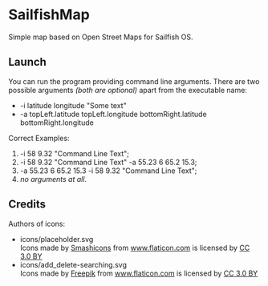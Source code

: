 # SailfishMap
Simple map based on Open Street Maps for Sailfish OS.

## Launch
You can run the program providing command line arguments. There are two possible arguments *(both are optional)* apart from the executable name:
* -i latitude longitude "Some text"
* -a topLeft.latitude topLeft.longitude bottomRight.latitude bottomRight.longitude <br>

Correct Examples:
1. -i 58 9.32 "Command Line Text";
2. -i 58 9.32 "Command Line Text" -a 55.23 6 65.2 15.3;
3. -a 55.23 6 65.2 15.3 -i 58 9.32 "Command Line Text";
4. *no arguments at all*.

## Credits
Authors of icons:
* icons/placeholder.svg <div>Icons made by <a href="https://www.flaticon.com/authors/smashicons" title="Smashicons">Smashicons</a> from <a href="https://www.flaticon.com/" 			    title="Flaticon">www.flaticon.com</a> is licensed by <a href="http://creativecommons.org/licenses/by/3.0/" 			    title="Creative Commons BY 3.0" target="_blank">CC 3.0 BY</a></div>
* icons/add_delete-searching.svg <div>Icons made by <a href="https://www.freepik.com/" title="Freepik">Freepik</a> from <a href="https://www.flaticon.com/" 			    title="Flaticon">www.flaticon.com</a> is licensed by <a href="http://creativecommons.org/licenses/by/3.0/" 			    title="Creative Commons BY 3.0" target="_blank">CC 3.0 BY</a></div>
